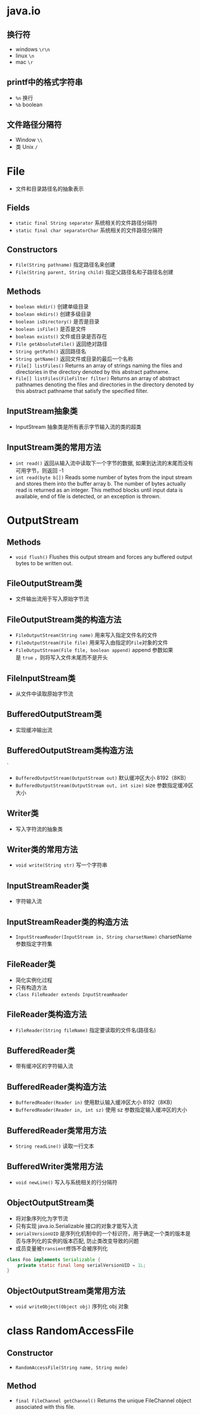 # java.io

## 换行符

- windows `\r\n`
- linux `\n`
- mac `\r`

## printf中的格式字符串

- `%n` 换行
- `%b` boolean

## 文件路径分隔符

- Window `\\` 
- 类 Unix `/` 

# File

- 文件和目录路径名的抽象表示

## Fields

- `static final String separator` 系统相关的文件路径分隔符
- `static final char separatorChar` 系统相关的文件路径分隔符

## Constructors

- `File(String pathname)` 指定路径名来创建 
- `File(String parent, String child)` 指定父路径名和子路径名创建

## Methods

- `boolean mkdir()` 创建单级目录
- `boolean mkdirs()` 创建多级目录
- `boolean isDirectory()` 是否是目录
- `boolean isFile()` 是否是文件
- `boolean exists()` 文件或目录是否存在
- `File getAbsoluteFile()` 返回绝对路径
- `String getPath()` 返回路径名
- `String getName()` 返回文件或目录的最后一个名称
- `File[] listFiles()` Returns an array of strings naming the files and directories in the directory denoted by this abstract pathname. 
- `File[] listFiles(FileFilter filter)` Returns an array of abstract pathnames denoting the files and directories in the directory denoted by this abstract pathname that satisfy the specified filter. 

## InputStream抽象类

- InputStream 抽象类是所有表示字节输入流的类的超类

## InputStream类的常用方法

- `int read()` 返回从输入流中读取下一个字节的数据, 如果到达流的末尾而没有可用字节，则返回 -1
- `int read(byte b[])` Reads some number of bytes from the input stream and stores them into the buffer array b. The number of bytes actually read is returned as an integer. This method blocks until input data is available, end of file is detected, or an exception is thrown.

# OutputStream

## Methods

- `void flush()` Flushes this output stream and forces any buffered output bytes to be written out. 

## FileOutputStream类

- 文件输出流用于写入原始字节流

## FileOutputStream类的构造方法

- `FileOutputStream(String name)` 用来写入指定文件名的文件
- `FileOutputStream(File file)` 用来写入由指定的`File`对象的文件
- `FileOutputStream(File file, boolean append)` append 参数如果是 `true` ，则将写入文件末尾而不是开头

## FileInputStream类

- 从文件中读取原始字节流

## BufferedOutputStream类

- 实现缓冲输出流

## BufferedOutputStream类构造方法
 `
- `BufferedOutputStream(OutputStream out)` 默认缓冲区大小 8192（8KB）
- `BufferedOutputStream(OutputStream out, int size)` size 参数指定缓冲区大小

## Writer类

- 写入字符流的抽象类

## Writer类的常用方法

- `void write(String str)` 写一个字符串

## InputStreamReader类

- 字符输入流

## InputStreamReader类的构造方法

- `InputStreamReader(InputStream in, String charsetName)` charsetName 参数指定字符集

## FileReader类

- 简化实例化过程
- 只有构造方法
- `class FileReader extends InputStreamReader`

## FileReader类构造方法

- `FileReader(String fileName)` 指定要读取的文件名(路径名)

## BufferedReader类

- 带有缓冲区的字符输入流

## BufferedReader类构造方法

- `BufferedReader(Reader in)` 使用默认输入缓冲区大小 8192（8KB）
- `BufferedReader(Reader in, int sz)` 使用 sz 参数指定输入缓冲区的大小

## BufferedReader类常用方法

- `String readLine()` 读取一行文本

## BufferedWriter类常用方法

- `void newLine()` 写入与系统相关的行分隔符

## ObjectOutputStream类

- 将对象序列化为字节流
- 只有实现 java.io.Serializable 接口的对象才能写入流
- `serialVersionUID` 是序列化机制中的一个标识符，用于确定一个类的版本是否与序列化的实例的版本匹配, 防止类改变导致的问题
- 成员变量被`transient`修饰不会被序列化

```java
class Foo implements Serializable {
	private static final long serialVersionUID = 1L;
}
```

## ObjectOutputStream类常用方法

-  `void writeObject(Object obj)` 序列化 obj 对象

# class RandomAccessFile

## Constructor

- `RandomAccessFile(String name, String mode)` 

## Method

- `final FileChannel getChannel()` Returns the unique FileChannel object associated with this file.
